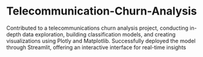 # Telecommunication-Churn-Analysis
Contributed to a telecommunications churn analysis project, conducting in-depth data exploration, building classification models, and creating visualizations using Plotly and Matplotlib. Successfully deployed the model through Streamlit, offering an interactive interface for real-time insights
